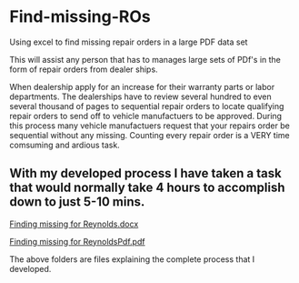 # Find-missing-ROs
Using excel to find missing repair orders in a large PDF data set

This will assist any person that has to manages large sets of PDf's in the form of repair orders from dealer ships. 

When dealership apply for an increase for their warranty parts or labor departments. The dealerships have to review several hundred to even several thousand of pages to sequential repair orders to locate qualifying repair orders to send off to vehicle manufactuers to be approved. During this process many vehicle manufactuers request that your repairs order be sequential without any missing. Counting every repair order is a VERY time comsuming and ardious task.

With my developed process I have taken a task that would normally take 4 hours to accomplish down to just 5-10 mins.
--
[Finding missing for Reynolds.docx](https://github.com/fallpandora/Find-missing-ROs/files/8644462/Finding.missing.for.Reynolds.docx)

[Finding missing for ReynoldsPdf.pdf](https://github.com/fallpandora/Find-missing-ROs/files/8644475/Finding.missing.for.ReynoldsPdf.pdf)

The above folders are files explaining the complete process that I developed.
